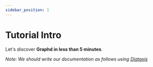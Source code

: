 ```yaml
---
sidebar_position: 1
---
```


# Tutorial Intro

Let's discover **Graphd in less than 5 minutes**.

*Note: We should write our documentation as follows using [Diataxis](https://diataxis.fr/)*
